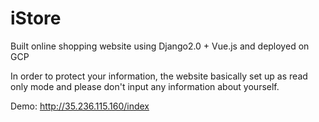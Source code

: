 # iStore

Built online shopping website using Django2.0 + Vue.js and deployed on GCP  

In order to protect your information, the website basically set up as read only mode and please don't input any information about yourself.  

Demo: http://35.236.115.160/index
